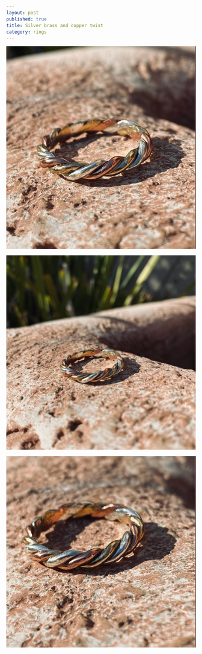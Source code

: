 ```yaml
---
layout: post
published: true
title: Silver brass and copper twist
category: rings
---
```

![twist_silver_brass_copper_8.jpg](/images/jewelry/rings/twist_silver_brass_copper_8.jpg)
<!--more-->
![twist_silver_brass_copper_8-2.jpg](/images/jewelry/rings/twist_silver_brass_copper_8-2.jpg)
<!--more-->
![twist_silver_brass_copper_8-3.jpg](/images/jewelry/rings/twist_silver_brass_copper_8-3.jpg)